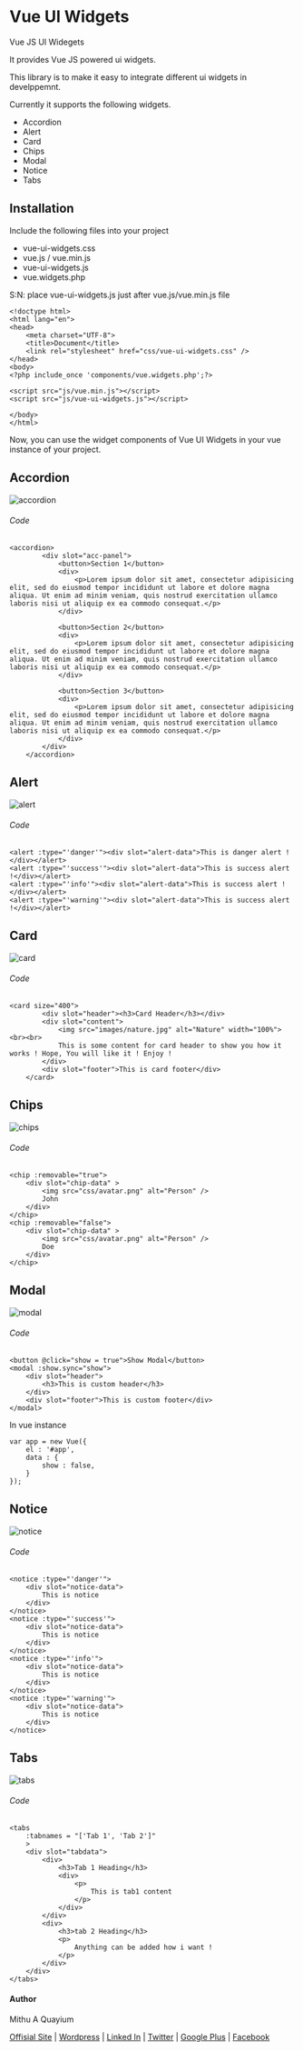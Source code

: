# Vue UI Widgets
Vue JS UI Widegets

It provides Vue JS powered ui widgets.

This library is to make it easy to integrate different ui widgets in develppemnt.

Currently it supports the following widgets.

* Accordion
* Alert
* Card
* Chips
* Modal
* Notice
* Tabs

## Installation

Include the following files into your project

* vue-ui-widgets.css
* vue.js / vue.min.js
* vue-ui-widgets.js
* vue.widgets.php

S:N: place vue-ui-widgets.js just after vue.js/vue.min.js file 

````
<!doctype html>
<html lang="en">
<head>
    <meta charset="UTF-8">
    <title>Document</title>
    <link rel="stylesheet" href="css/vue-ui-widgets.css" />
</head>
<body>
<?php include_once 'components/vue.widgets.php';?>

<script src="js/vue.min.js"></script>
<script src="js/vue-ui-widgets.js"></script>

</body>
</html>

````


Now, you can use the widget components of Vue UI Widgets in your vue instance of your project.

## Accordion

![accordion](http://mithublue.github.io/images/vue-ui-widgets/accordion.png)

###### Code

```
<accordion>
        <div slot="acc-panel">
            <button>Section 1</button>
            <div>
                <p>Lorem ipsum dolor sit amet, consectetur adipisicing elit, sed do eiusmod tempor incididunt ut labore et dolore magna aliqua. Ut enim ad minim veniam, quis nostrud exercitation ullamco laboris nisi ut aliquip ex ea commodo consequat.</p>
            </div>

            <button>Section 2</button>
            <div>
                <p>Lorem ipsum dolor sit amet, consectetur adipisicing elit, sed do eiusmod tempor incididunt ut labore et dolore magna aliqua. Ut enim ad minim veniam, quis nostrud exercitation ullamco laboris nisi ut aliquip ex ea commodo consequat.</p>
            </div>

            <button>Section 3</button>
            <div>
                <p>Lorem ipsum dolor sit amet, consectetur adipisicing elit, sed do eiusmod tempor incididunt ut labore et dolore magna aliqua. Ut enim ad minim veniam, quis nostrud exercitation ullamco laboris nisi ut aliquip ex ea commodo consequat.</p>
            </div>
        </div>
    </accordion>
```

## Alert

![alert](http://mithublue.github.io/images/vue-ui-widgets/alert.png)

###### Code
```
<alert :type="'danger'"><div slot="alert-data">This is danger alert !</div></alert>
<alert :type="'success'"><div slot="alert-data">This is success alert !</div></alert>
<alert :type="'info'"><div slot="alert-data">This is success alert !</div></alert>
<alert :type="'warning'"><div slot="alert-data">This is success alert !</div></alert>
```

## Card

![card](http://mithublue.github.io/images/vue-ui-widgets/card.png)

###### Code
```
<card size="400">
        <div slot="header"><h3>Card Header</h3></div>
        <div slot="content">
            <img src="images/nature.jpg" alt="Nature" width="100%"><br><br>
            This is some content for card header to show you how it works ! Hope, You will like it ! Enjoy !
        </div>
        <div slot="footer">This is card footer</div>
    </card>
```

## Chips

![chips](http://mithublue.github.io/images/vue-ui-widgets/chip.png)

###### Code

```
<chip :removable="true">
    <div slot="chip-data" >
        <img src="css/avatar.png" alt="Person" />
        John
    </div>
</chip>
<chip :removable="false">
    <div slot="chip-data" >
        <img src="css/avatar.png" alt="Person" />
        Doe
    </div>
</chip>
```

## Modal

![modal](http://mithublue.github.io/images/vue-ui-widgets/modal.png)

###### Code

```
<button @click="show = true">Show Modal</button>
<modal :show.sync="show">
    <div slot="header">
        <h3>This is custom header</h3>
    </div>
    <div slot="footer">This is custom footer</div>
</modal>
```

In vue instance

```
var app = new Vue({
    el : '#app',
    data : {
        show : false,
    }
});
```

## Notice

![notice](http://mithublue.github.io/images/vue-ui-widgets/notice.png)

###### Code

```
<notice :type="'danger'">
    <div slot="notice-data">
        This is notice
    </div>
</notice>
<notice :type="'success'">
    <div slot="notice-data">
        This is notice
    </div>
</notice>
<notice :type="'info'">
    <div slot="notice-data">
        This is notice
    </div>
</notice>
<notice :type="'warning'">
    <div slot="notice-data">
        This is notice
    </div>
</notice>
```

## Tabs

![tabs](http://mithublue.github.io/images/vue-ui-widgets/tabs.png)

###### Code
```
<tabs
    :tabnames = "['Tab 1', 'Tab 2']"
    >
    <div slot="tabdata">
        <div>
            <h3>Tab 1 Heading</h3>
            <div>
                <p>
                    This is tab1 content
                </p>
            </div>
        </div>
        <div>
            <h3>tab 2 Heading</h3>
            <p>
                Anything can be added how i want !
            </p>
        </div>
    </div>
</tabs>
```

#### Author

Mithu A Quayium

<a href="http://cybercraftit.com/" target="_blank">Offisial Site</a> | <a target="_blank" href="https://profiles.wordpress.org/mithublue">Wordpress</a> | <a target="_blank" href="https://www.linkedin.com/in/mithu-quayium-9b594630?trk=hp-identity-name">Linked In</a> | <a target="_blank" href="https://twitter.com/mithuaquayium">Twitter</a> | <a target="_blank" href="https://plus.google.com/u/0/+MithuAQuayium-MAQ">Google Plus</a> | <a target="_blank" href="https://www.facebook.com/mithu.quayium">Facebook</a>
